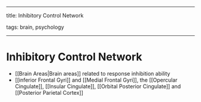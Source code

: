 
---

title: Inhibitory Control Network

tags: brain, psychology

---

# Inhibitory Control Network
- [[Brain Areas|Brain areas]] related to response inhibition ability
- [[inferior Frontal Gyri]] and [[Medial Frontal Gyri]], the [[Opercular Cingulate]], [[Insular Cingulate]], [[Orbital Posterior Cingulate]] and [[Posterior Parietal Cortex]]



















































































